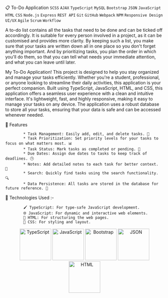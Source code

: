 📋 To-Do Application 
`SCSS` `AJAX` `TypeScript` `MySQL` `Bootstrap` `JSON` `JavaScript` `HTML` `CSS` `Node.js` `Express` `REST API` `Git` `GitHub` `Webpack` `NPM` `Responsive Design` `UI/UX` `Agile` `Scrum` `Workflow`


A to-do list contains all the tasks that need to be done and can be ticked off accordingly. It is suitable for every person involved in a project, as it can be 
customised and provides more clarity. By keeping such a list, you make sure that your tasks are written down all in one place so you don't forget anything important.
And by prioritizing tasks, you plan the order in which you'll do them, so that you can tell what needs your immediate attention, and what you can leave until later.

My To-Do Application! This project is designed to help you stay organized and manage your tasks efficiently. Whether you're a student, professional, or anyone looking to 
streamline their daily activities, this application is your perfect companion. Built using TypeScript, JavaScript, HTML, and CSS, this application offers a seamless user
experience with a clean and intuitive interface. It's lightweight, fast, and highly responsive, making it easy to manage your tasks on any device. The application uses a 
robust database to store all your tasks, ensuring that your data is safe and can be accessed whenever needed.

🌟 Features

            * Task Management: Easily add, edit, and delete tasks. 📅 
            * Task Prioritization: Set priority levels for your tasks to focus on what matters most. 📊 
            * Task Status: Mark tasks as completed or pending. 🔄 
            * Due Dates: Assign due dates to tasks to keep track of deadlines. 🕒 
            * Notes: Add detailed notes to each task for better context.  📝
            * Search: Quickly find tasks using the search functionality. 🔍
            * Data Persistence: All tasks are stored in the database for future reference. 💾
            
            
🚀 Technologies Used :- 

            🖌 TypeScript: For type-safe JavaScript development.
            🌐 JavaScript: For dynamic and interactive web elements.
            🎨 HTML: For structuring the web pages.
            📡 CSS: For styling and layout.


 <div align="center">
  <img src="https://upload.wikimedia.org/wikipedia/commons/4/4c/Typescript_logo_2020.svg" width="100" alt="TypeScript">
  <img src="https://upload.wikimedia.org/wikipedia/commons/6/6a/JavaScript-logo.png" width="100" alt="JavaScript">
  <img src="https://upload.wikimedia.org/wikipedia/commons/b/b2/Bootstrap_logo.svg" width="100" alt="Bootstrap">
  <img src="https://upload.wikimedia.org/wikipedia/commons/c/c9/JSON_vector_logo.svg" width="100" alt="JSON">
  <img src="https://upload.wikimedia.org/wikipedia/commons/6/61/HTML5_logo_and_wordmark.svg" width="100" alt="HTML">  
</div>
<br><br>

            



